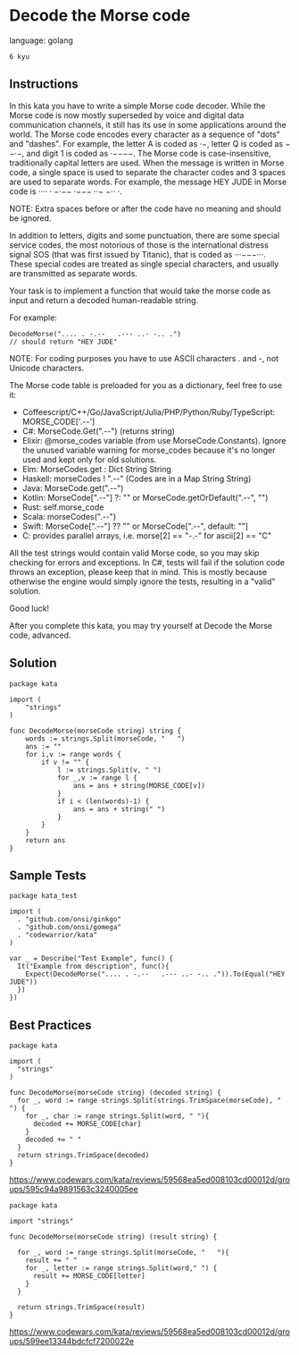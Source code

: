 # Decode the Morse code

language: golang

`6 kyu`

## Instructions

In this kata you have to write a simple Morse code decoder. While the Morse code is now mostly superseded by voice and digital data communication channels, it still has its use in some applications around the world.
The Morse code encodes every character as a sequence of "dots" and "dashes". For example, the letter A is coded as ·−, letter Q is coded as −−·−, and digit 1 is coded as ·−−−−. The Morse code is case-insensitive, traditionally capital letters are used. When the message is written in Morse code, a single space is used to separate the character codes and 3 spaces are used to separate words. For example, the message HEY JUDE in Morse code is ···· · −·−−   ·−−− ··− −·· ·.

NOTE: Extra spaces before or after the code have no meaning and should be ignored.

In addition to letters, digits and some punctuation, there are some special service codes, the most notorious of those is the international distress signal SOS (that was first issued by Titanic), that is coded as ···−−−···. These special codes are treated as single special characters, and usually are transmitted as separate words.

Your task is to implement a function that would take the morse code as input and return a decoded human-readable string.

For example:

```
DecodeMorse(".... . -.--   .--- ..- -.. .")
// should return "HEY JUDE"
```

NOTE: For coding purposes you have to use ASCII characters . and -, not Unicode characters.

The Morse code table is preloaded for you as a dictionary, feel free to use it:

- Coffeescript/C++/Go/JavaScript/Julia/PHP/Python/Ruby/TypeScript: MORSE_CODE['.--']
- C#: MorseCode.Get(".--") (returns string)
- Elixir: @morse_codes variable (from use MorseCode.Constants). Ignore the unused variable warning for morse_codes because it's no longer used and kept only for old solutions.
- Elm: MorseCodes.get : Dict String String
- Haskell: morseCodes ! ".--" (Codes are in a Map String String)
- Java: MorseCode.get(".--")
- Kotlin: MorseCode[".--"] ?: "" or MorseCode.getOrDefault(".--", "")
- Rust: self.morse_code
- Scala: morseCodes(".--")
- Swift: MorseCode[".--"] ?? "" or MorseCode[".--", default: ""]
- C: provides parallel arrays, i.e. morse[2] == "-.-" for ascii[2] == "C"

All the test strings would contain valid Morse code, so you may skip checking for errors and exceptions. In C#, tests will fail if the solution code throws an exception, please keep that in mind. This is mostly because otherwise the engine would simply ignore the tests, resulting in a "valid" solution.

Good luck!

After you complete this kata, you may try yourself at Decode the Morse code, advanced.

## Solution

```golang
package kata

import (
	"strings"
)

func DecodeMorse(morseCode string) string {
	words := strings.Split(morseCode, "   ")
	ans := ""
	for i,v := range words {
		if v != "" {
			l := strings.Split(v, " ")
			for _,v := range l {
				ans = ans + string(MORSE_CODE[v])  
			}
			if i < (len(words)-1) {
				ans = ans + string(" ")
			}
		}
	}
	return ans
}
```

## Sample Tests

```golang
package kata_test

import (
  . "github.com/onsi/ginkgo"
  . "github.com/onsi/gomega"
  . "codewarrior/kata"
)

var _ = Describe("Test Example", func() {
  It("Example from description", func(){
    Expect(DecodeMorse(".... . -.--   .--- ..- -.. .")).To(Equal("HEY JUDE"))
  })
})
```

## Best Practices

```golang
package kata

import (
  "strings"
)

func DecodeMorse(morseCode string) (decoded string) {
  for _, word := range strings.Split(strings.TrimSpace(morseCode), "   ") {
    for _, char := range strings.Split(word, " "){
      decoded += MORSE_CODE[char]
    }
    decoded += " "
  }
  return strings.TrimSpace(decoded)
}
```
https://www.codewars.com/kata/reviews/59568ea5ed008103cd00012d/groups/595c94a9891563c3240005ee

```golang
package kata

import "strings"

func DecodeMorse(morseCode string) (result string) {
  
  for _, word := range strings.Split(morseCode, "   "){
    result += " "
    for _, letter := range strings.Split(word," ") {
      result += MORSE_CODE[letter]
    }
  }
  
  return strings.TrimSpace(result)
}
```
https://www.codewars.com/kata/reviews/59568ea5ed008103cd00012d/groups/599ee13344bdcfcf7200022e 
